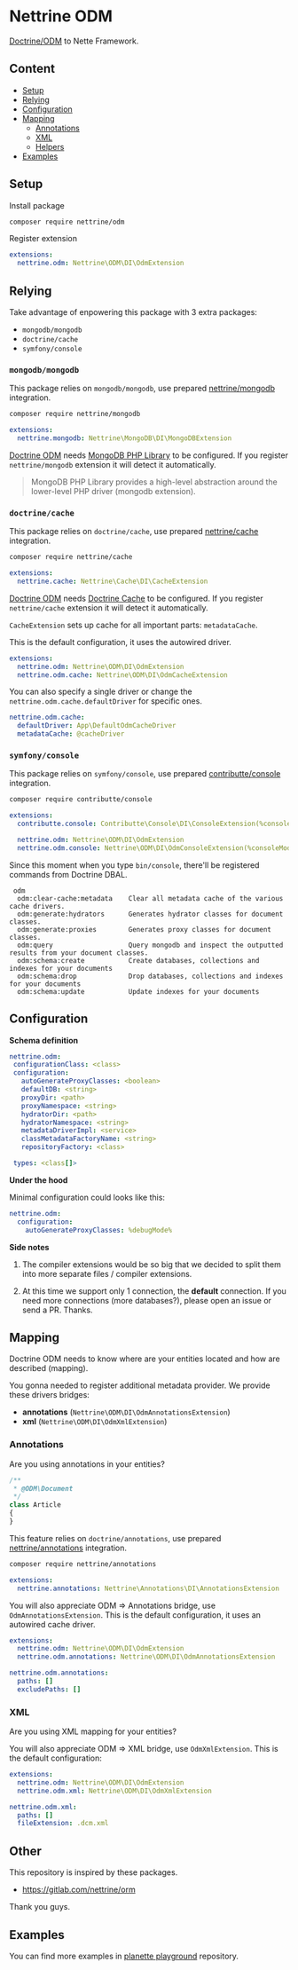 # Nettrine ODM

[Doctrine/ODM](https://www.doctrine-project.org/projects/doctrine-mongodb-odm) to Nette Framework.


## Content
- [Setup](#setup)
- [Relying](#relying)
- [Configuration](#configuration)
- [Mapping](#mapping)
  - [Annotations](#annotations)
  - [XML](#xml)
  - [Helpers](#helpers)
- [Examples](#examples)


## Setup

Install package

```bash
composer require nettrine/odm
```

Register extension

```yaml
extensions:
  nettrine.odm: Nettrine\ODM\DI\OdmExtension
```


## Relying

Take advantage of enpowering this package with 3 extra packages:

- `mongodb/mongodb`
- `doctrine/cache`
- `symfony/console`


### `mongodb/mongodb`

This package relies on `mongodb/mongodb`, use prepared [nettrine/mongodb](https://github.com/nettrine/mongodb) integration.

```bash
composer require nettrine/mongodb
```

```yaml
extensions:
  nettrine.mongodb: Nettrine\MongoDB\DI\MongoDBExtension
```

[Doctrine ODM](https://www.doctrine-project.org/projects/doctrine-mongodb-odm) needs [MongoDB PHP Library](https://github.com/mongodb/mongo-php-library) to be configured. If you register `nettrine/mongodb` extension it will detect it automatically.

> MongoDB PHP Library provides a high-level abstraction around the lower-level PHP driver (mongodb extension).


### `doctrine/cache`

This package relies on `doctrine/cache`, use prepared [nettrine/cache](https://github.com/nettrine/cache) integration.

```bash
composer require nettrine/cache
```

```yaml
extensions:
  nettrine.cache: Nettrine\Cache\DI\CacheExtension
```

[Doctrine ODM](https://www.doctrine-project.org/projects/doctrine-mongodb-odm) needs [Doctrine Cache](https://www.doctrine-project.org/projects/cache.html) to be configured. If you register `nettrine/cache` extension it will detect it automatically.

`CacheExtension` sets up cache for all important parts: `metadataCache`.

This is the default configuration, it uses the autowired driver.

```yaml
extensions:
  nettrine.odm: Nettrine\ODM\DI\OdmExtension
  nettrine.odm.cache: Nettrine\ODM\DI\OdmCacheExtension
```

You can also specify a single driver or change the `nettrine.odm.cache.defaultDriver` for specific ones.

```yaml
nettrine.odm.cache:
  defaultDriver: App\DefaultOdmCacheDriver
  metadataCache: @cacheDriver
```

### `symfony/console`

This package relies on `symfony/console`, use prepared [contributte/console](https://github.com/contributte/console) integration.

```bash
composer require contributte/console
```

```yaml
extensions:
  contributte.console: Contributte\Console\DI\ConsoleExtension(%consoleMode%)

  nettrine.odm: Nettrine\ODM\DI\OdmExtension
  nettrine.odm.console: Nettrine\ODM\DI\OdmConsoleExtension(%consoleMode%)
```

Since this moment when you type `bin/console`, there'll be registered commands from Doctrine DBAL.

```terminal
 odm
  odm:clear-cache:metadata    Clear all metadata cache of the various cache drivers.
  odm:generate:hydrators      Generates hydrator classes for document classes.
  odm:generate:proxies        Generates proxy classes for document classes.
  odm:query                   Query mongodb and inspect the outputted results from your document classes.
  odm:schema:create           Create databases, collections and indexes for your documents
  odm:schema:drop             Drop databases, collections and indexes for your documents
  odm:schema:update           Update indexes for your documents
```

## Configuration

**Schema definition**

 ```yaml
nettrine.odm:
  configurationClass: <class>
  configuration:
    autoGenerateProxyClasses: <boolean>
    defaultDB: <string>
    proxyDir: <path>
    proxyNamespace: <string>
    hydratorDir: <path>
    hydratorNamespace: <string>
    metadataDriverImpl: <service>
    classMetadataFactoryName: <string>
    repositoryFactory: <class>

  types: <class[]>
```

**Under the hood**

Minimal configuration could looks like this:

```yaml
nettrine.odm:
  configuration:
    autoGenerateProxyClasses: %debugMode%
```

**Side notes**

1. The compiler extensions would be so big that we decided to split them into more separate files / compiler extensions.

2. At this time we support only 1 connection, the **default** connection. If you need more connections (more databases?), please open an issue or send a PR. Thanks.


## Mapping

Doctrine ODM needs to know where are your entities located and how are described (mapping).

You gonna needed to register additional metadata provider. We provide these drivers bridges:

- **annotations** (`Nettrine\ODM\DI\OdmAnnotationsExtension`)
- **xml** (`Nettrine\ODM\DI\OdmXmlExtension`)


### Annotations

Are you using annotations in your entities?

```php
/**
 * @ODM\Document
 */
class Article
{
}
```

This feature relies on `doctrine/annotations`, use prepared [nettrine/annotations](https://github.com/nettrine/annotations) integration.

```bash
composer require nettrine/annotations
```

```yaml
extensions:
  nettrine.annotations: Nettrine\Annotations\DI\AnnotationsExtension
```

You will also appreciate ODM => Annotations bridge, use `OdmAnnotationsExtension`. This is the default configuration, it uses an autowired cache driver.

```yaml
extensions:
  nettrine.odm: Nettrine\ODM\DI\OdmExtension
  nettrine.odm.annotations: Nettrine\ODM\DI\OdmAnnotationsExtension

nettrine.odm.annotations:
  paths: []
  excludePaths: []
```

### XML

Are you using XML mapping for your entities?

You will also appreciate ODM => XML bridge, use `OdmXmlExtension`. This is the default configuration:

```yaml
extensions:
  nettrine.odm: Nettrine\ODM\DI\OdmExtension
  nettrine.odm.xml: Nettrine\ODM\DI\OdmXmlExtension

nettrine.odm.xml:
  paths: []
  fileExtension: .dcm.xml
```

## Other

This repository is inspired by these packages.

- https://gitlab.com/nettrine/orm

Thank you guys.


## Examples

You can find more examples in [planette playground](https://github.com/planette/playground) repository.
